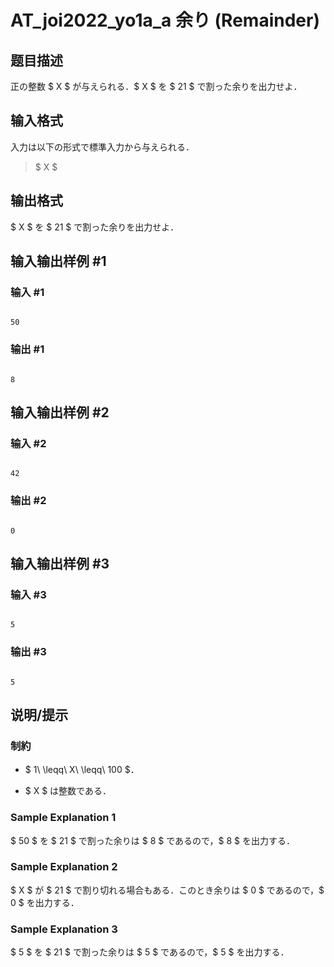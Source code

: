 # AT_joi2022_yo1a_a 余り (Remainder)

## 题目描述

[problemUrl]: https://atcoder.jp/contests/joi2022yo1a/tasks/joi2022_yo1a_a

正の整数 $ X $ が与えられる．$ X $ を $ 21 $ で割った余りを出力せよ．

## 输入格式

入力は以下の形式で標準入力から与えられる．

> $ X $

## 输出格式

$ X $ を $ 21 $ で割った余りを出力せよ．

## 输入输出样例 #1

### 输入 #1

```
50
```

### 输出 #1

```
8
```

## 输入输出样例 #2

### 输入 #2

```
42
```

### 输出 #2

```
0
```

## 输入输出样例 #3

### 输入 #3

```
5
```

### 输出 #3

```
5
```

## 说明/提示

### 制約

- $ 1\ \leqq\ X\ \leqq\ 100 $．
- $ X $ は整数である．

### Sample Explanation 1

$ 50 $ を $ 21 $ で割った余りは $ 8 $ であるので，$ 8 $ を出力する．

### Sample Explanation 2

$ X $ が $ 21 $ で割り切れる場合もある．このとき余りは $ 0 $ であるので，$ 0 $ を出力する．

### Sample Explanation 3

$ 5 $ を $ 21 $ で割った余りは $ 5 $ であるので，$ 5 $ を出力する．